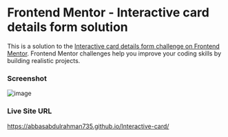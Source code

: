 # Frontend Mentor - Interactive card details form solution

This is a solution to the [Interactive card details form challenge on Frontend Mentor](https://www.frontendmentor.io/challenges/interactive-card-details-form-XpS8cKZDWw). Frontend Mentor challenges help you improve your coding skills by building realistic projects.

### Screenshot

![image](https://user-images.githubusercontent.com/112791394/214216663-b7a2895b-29b5-436f-92cd-e430f52dbb77.png)

### Live Site URL

https://abbasabdulrahman735.github.io/Interactive-card/
